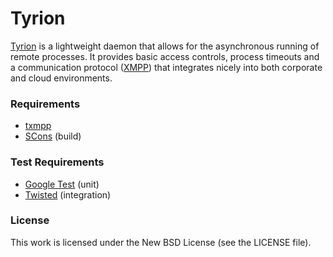 Tyrion
======

[Tyrion][tyrion] is a lightweight daemon that allows for the asynchronous
running of remote processes. It provides basic access controls, process
timeouts and a communication protocol ([XMPP][xmpp]) that integrates nicely
into both corporate and cloud environments.

### Requirements

* [txmpp](http://github.com/tidg/txmpp)
* [SCons](http://www.scons.org/) (build)

### Test Requirements

* [Google Test](http://code.google.com/p/googletest/) (unit)
* [Twisted](http://twistedmatrix.com/) (integration)

### License

This work is licensed under the New BSD License (see the LICENSE file).

[tyrion]: http://www.tidg.org/tyrion "Tyrion"
[xmpp]: http://en.wikipedia.org/wiki/Extensible_Messaging_and_Presence_Protocol "XMPP"
